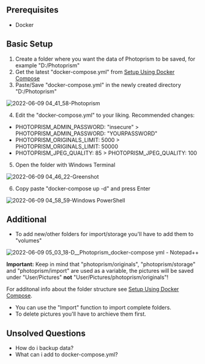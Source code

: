 ## Prerequisites
* Docker

## Basic Setup
1. Create a folder where you want the data of Photoprism to be saved, for example "D:/Photoprism"
2. Get the latest "docker-compose.yml" from [Setup Using Docker Compose](https://docs.photoprism.app/getting-started/docker-compose/)
3. Paste/Save "docker-compose.yml" in the newly created directory "D:/Photoprism"

![2022-06-09 04_41_58-Photoprism](https://user-images.githubusercontent.com/7150376/172752818-894b76f0-64b6-47c9-a1ab-00bb28b23355.png)

4. Edit the "docker-compose.yml" to your liking. Recommended changes:
* PHOTOPRISM_ADMIN_PASSWORD: "insecure" > PHOTOPRISM_ADMIN_PASSWORD: "YOURPASSWORD"
* PHOTOPRISM_ORIGINALS_LIMIT: 5000 > PHOTOPRISM_ORIGINALS_LIMIT: 50000
* PHOTOPRISM_JPEG_QUALITY: 85 > PHOTOPRISM_JPEG_QUALITY: 100

5. Open the folder with Windows Terminal

![2022-06-09 04_46_22-Greenshot](https://user-images.githubusercontent.com/7150376/172753447-24ed52fd-5ea1-4455-b114-bfbd8e06a2c0.png)

6. Copy paste "docker-compose up -d" and press Enter

![2022-06-09 04_58_59-Windows PowerShell](https://user-images.githubusercontent.com/7150376/172754859-3d678b63-ace1-403e-aafa-00506c975c86.png)

## Additional
* To add new/other folders for import/storage you'll have to add them to "volumes"

![2022-06-09 05_03_18-D__Photoprism_docker-compose yml - Notepad++](https://user-images.githubusercontent.com/7150376/172755373-b2c8ece6-604d-4c48-9121-d2c6ac06df72.png)

**Important:** Keep in mind that "photoprism/originals", "photoprism/storage" and "photoprism/import" are used as a variable, the pictures will be saved under "User/Pictures" **not** "User/Pictures/photoprism/originals"!

For additonal info about the folder structure see [Setup Using Docker Compose](https://docs.photoprism.app/getting-started/docker-compose/).

* You can use the "Import" function to import complete folders.
* To delete pictures you'll have to archieve them first.

## Unsolved Questions
* How do i backup data?
* What can i add to docker-compose.yml?
